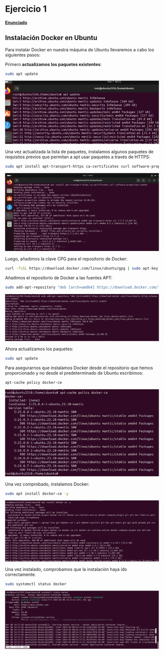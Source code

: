 # Ejercicio 1
**[Enunciado](https://docs.google.com/document/d/1HE51pkqsTtjyOC40XQWP9MFjTMTXc-HYjVxT_UaKCpU/edit)**

## Instalación Docker en Ubuntu

Para instalar Docker en nuestra máquina de Ubuntu llevaremos a cabo los siguientes pasos:

Primero **actualizamos los paquetes existentes**:

```bash
sudo apt update
```

![Imagen 1](/Ejercicios_Docker/images/1/1.png)

Una vez actualizada la lista de paquetes, instalamos algunos paquetes de requisitos previos que permitan a apt usar paquetes a través de HTTPS:

```bash
sudo apt install apt-transport-https ca-certificates curl software-properties-common
```

![Imagen 2](/Ejercicios_Docker/images/1/2.png)

Luego, añadimos la clave CPG para el repositorio de Docker:

```bash
curl -fsSL https://download.docker.com/linux/ubuntu/gpg | sudo apt-key add -
```
Añadimos el repositorio de Docker a las fuentes APT:

```bash
sudo add-apt-repository "deb [arch=amd64] https://download.docker.com/linux/ubuntu $(lsb_release -cs) stable"
```

![Imagen 3](/Ejercicios_Docker/images/1/3.png)

Ahora actualizamos los paquetes:

```bash
sudo apt update
```

Para asegurarnos que instalamos Docker desde el repositorio que hemos proporcionado y no desde el predeterminado de Ubuntu escribimos:

```bash
apt-cache policy docker-ce
```

![Imagen 4](/Ejercicios_Docker/images/1/4.png)

Una vez comprobado, instalamos Docker:

```bash 
sudo apt install docker-ce -y
```

![Imagen 5](/Ejercicios_Docker/images/1/5.png)

Una vez instalado, comprobamos que la instalación haya ido correctamente.

```bash
sudo systemctl status docker
```
![Imagen 6](/Ejercicios_Docker/images/1/6.png)
